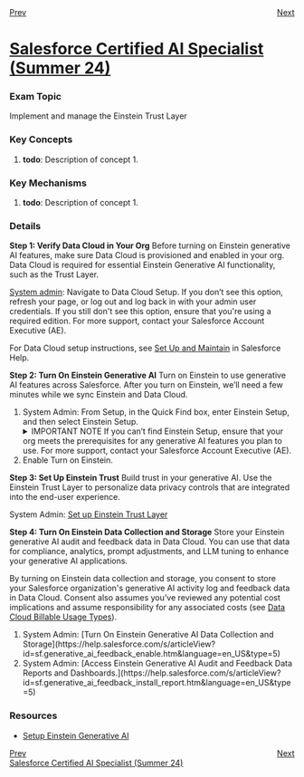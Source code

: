 <div style="display: flex; justify-content: space-between;">
  <span><a href="./1.1.md">Prev</a></span>&nbsp;
  <span><a href="./2.1.md">Next</a></span>
</div>
<h1><a href="../README.md">Salesforce Certified AI Specialist (Summer 24)</a></h1>

### Exam Topic
Implement and manage the Einstein Trust Layer

### Key Concepts
1. **todo**: Description of concept 1.

### Key Mechanisms
1. **todo**: Description of concept 1.

### Details

**Step 1: Verify Data Cloud in Your Org**
Before turning on Einstein generative AI features, make sure Data Cloud is provisioned and enabled in your org. Data Cloud is required for essential Einstein Generative AI functionality, such as the Trust Layer.

<u>System admin</u>: Navigate to Data Cloud Setup. If you don’t see this option, refresh your page, or log out and log back in with your admin user credentials. If you still don't see this option, ensure that you're using a required edition. For more support, contact your Salesforce Account Executive (AE).

For Data Cloud setup instructions, see [Set Up and Maintain](https://help.salesforce.com/s/articleView?id=sf.c360_a_set_up.htm&language=en_US&type=5) in Salesforce Help.

**Step 2: Turn On Einstein Generative AI**
Turn on Einstein to use generative AI features across Salesforce. After you turn on Einstein, we’ll need a few minutes while we sync Einstein and Data Cloud.

<ol>
    <li>System Admin: From Setup, in the Quick Find box, enter Einstein Setup, and then select Einstein Setup.
        <details>
            <summary>IMPORTANT NOTE</summery>
            If you can’t find Einstein Setup, ensure that your org meets the prerequisites for any generative AI features you plan to use. For more support, contact your Salesforce Account Executive (AE).
        </details>
    </li>
    <li>Enable Turn on Einstein.</li>
</ol>

**Step 3: Set Up Einstein Trust**
Build trust in your generative AI. Use the Einstein Trust Layer to personalize data privacy controls that are integrated into the end-user experience.

System Admin: [Set up Einstein Trust Layer](https://help.salesforce.com/s/articleView?id=sf.generative_ai_trust_setup.htm&language=en_US&type=5)

**Step 4: Turn On Einstein Data Collection and Storage**
Store your Einstein generative AI audit and feedback data in Data Cloud. You can use that data for compliance, analytics, prompt adjustments, and LLM tuning to enhance your generative AI applications.

By turning on Einstein data collection and storage, you consent to store your Salesforce organization's generative AI activity log and feedback data in Data Cloud. Consent also assumes you’ve reviewed any potential cost implications and assume responsibility for any associated costs (see [Data Cloud Billable Usage Types](https://help.salesforce.com/s/articleView?id=sf.c360_a_data_usage_types.htm&language=en_US&type=5)). 

<ol>
    <li>System Admin: [Turn On Einstein Generative AI Data Collection and Storage](https://help.salesforce.com/s/articleView?id=sf.generative_ai_feedback_enable.htm&language=en_US&type=5)
    </li>
    <li>System Admin: [Access Einstein Generative AI Audit and Feedback Data Reports and Dashboards.](https://help.salesforce.com/s/articleView?id=sf.generative_ai_feedback_install_report.htm&language=en_US&type=5)</li>
</ol>

### Resources
- [Setup Einstein Generative AI](https://help.salesforce.com/s/articleView?id=sf.generative_ai_enable.htm&type=5)

<div style="display: flex; justify-content: space-between;">
  <span><a href="./1.1.md">Prev</a></span>
  <span><a href="./2.1md">Next</a></span>
</div>
<span><a href="../README.md">Salesforce Certified AI Specialist (Summer 24)</a></span>
